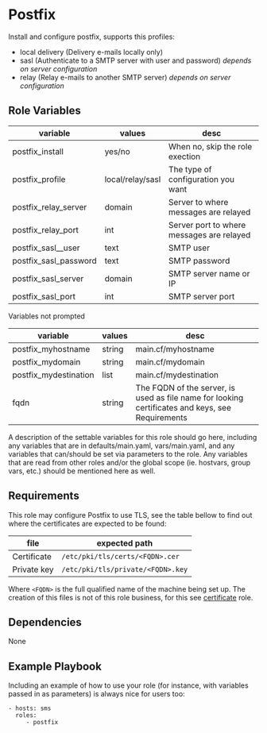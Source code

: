 Postfix
=======

Install and configure postfix, supports this profiles:

* local delivery (Delivery e-mails locally only)
* sasl (Authenticate to a SMTP server with user and password) _depends on server configuration_
* relay (Relay e-mails to another SMTP server) _depends on server configuration_


Role Variables
--------------

|variable|values|desc|
|---|---|---| 
|postfix_install|yes/no|When no, skip the role exection|
|postfix_profile|local/relay/sasl|The type of configuration you want|
|postfix_relay_server|domain|Server to where messages are relayed|
|postfix_relay_port|int|Server port to where messages are relayed|
|postfix_sasl__user|text|SMTP user|
|postfix_sasl_password|text|SMTP password
|postfix_sasl_server|domain|SMTP server name or IP|
|postfix_sasl_port|int|SMTP server port|

Variables not prompted

|variable|values|desc|
|---|---|---| 
|postfix_myhostname|string|main.cf/myhostname|
|postfix_mydomain|string|main.cf/mydomain|
|postfix_mydestination|list|main.cf/mydestination|
|fqdn|string|The FQDN of the server, is used as file name for looking certificates and keys, see Requirements


A description of the settable variables for this role should go here, including
any variables that are in defaults/main.yaml, vars/main.yaml, and any variables
that can/should be set via parameters to the role. Any variables that are read
from other roles and/or the global scope (ie. hostvars, group vars, etc.) should
be mentioned here as well.

Requirements
------------

This role may configure Postfix to use TLS, see the table bellow to find out where the certificates are expected to be found:

|file|expected path|
|---|---|
|Certificate|`/etc/pki/tls/certs/<FQDN>.cer`|
|Private key|`/etc/pki/tls/private/<FQDN>.key`|

Where `<FQDN>` is the full qualified name of the machine being set up. The creation of this files is not of this role business, for this see [certificate](../certificate/README.md) role.

Dependencies
------------

None

Example Playbook
----------------

Including an example of how to use your role (for instance, with variables
passed in as parameters) is always nice for users too:

    - hosts: sms
      roles:
         - postfix
